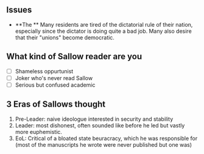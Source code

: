 ## Issues
- **The  **
	Many residents are tired of the dictatorial rule of their nation, especially since the dictator is doing quite a bad job. Many also desire that their "unions" become democratic. 




## What kind of Sallow reader are you
- [ ] Shameless oppurtunist 
- [ ] Joker who's never read Sallow
- [ ] Serious but confused academic

## 3 Eras of Sallows thought
1. Pre-Leader: naive ideologue interested in security and stability
2. Leader: most dishonest, often sounded like before he led but vastly more euphemistic. 
3. EoL: Critical of a bloated state beuracracy, which he was responsible for (most of the manuscripts he wrote were never published but one was)
<!--stackedit_data:
eyJoaXN0b3J5IjpbLTY1NjgzNTgyMyw4NDUzMjgzMSwxNjUwMz
k3NjYsLTE0NjI3NDU5MzEsLTEzNzAyNzk0MjYsNzA0OTg1ODE5
XX0=
-->